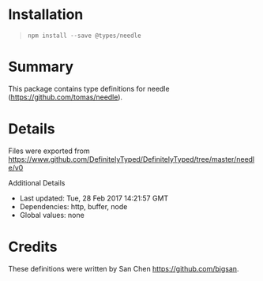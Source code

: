 # Installation
> `npm install --save @types/needle`

# Summary
This package contains type definitions for needle (https://github.com/tomas/needle).

# Details
Files were exported from https://www.github.com/DefinitelyTyped/DefinitelyTyped/tree/master/needle/v0

Additional Details
 * Last updated: Tue, 28 Feb 2017 14:21:57 GMT
 * Dependencies: http, buffer, node
 * Global values: none

# Credits
These definitions were written by San Chen <https://github.com/bigsan>.
